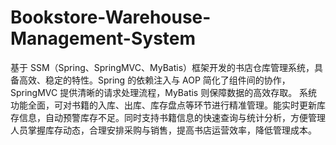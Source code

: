 # Bookstore-Warehouse-Management-System
基于 SSM（Spring、SpringMVC、MyBatis）框架开发的书店仓库管理系统，具备高效、稳定的特性。Spring 的依赖注入与 AOP 简化了组件间的协作，SpringMVC 提供清晰的请求处理流程，MyBatis 则保障数据的高效存取。  系统功能全面，可对书籍的入库、出库、库存盘点等环节进行精准管理。能实时更新库存信息，自动预警库存不足。同时支持书籍信息的快速查询与统计分析，方便管理人员掌握库存动态，合理安排采购与销售，提高书店运营效率，降低管理成本。 
